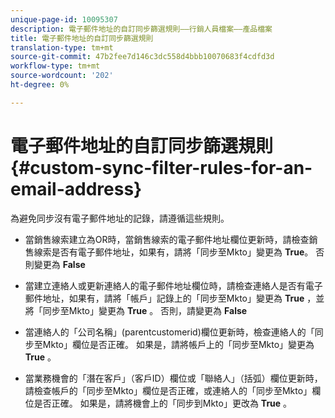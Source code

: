 ```yaml
---
unique-page-id: 10095307
description: 電子郵件地址的自訂同步篩選規則——行銷人員檔案——產品檔案
title: 電子郵件地址的自訂同步篩選規則
translation-type: tm+mt
source-git-commit: 47b2fee7d146c3dc558d4bbb10070683f4cdfd3d
workflow-type: tm+mt
source-wordcount: '202'
ht-degree: 0%

---
```



# 電子郵件地址的自訂同步篩選規則 {#custom-sync-filter-rules-for-an-email-address}

為避免同步沒有電子郵件地址的記錄，請遵循這些規則。

* 當銷售線索建立為OR時，當銷售線索的電子郵件地址欄位更新時，請檢查銷售線索是否有電子郵件地址，如果有，請將「同步至Mkto」變更為 **True**。 否則變更為 **False**

* 當建立連絡人或更新連絡人的電子郵件地址欄位時，請檢查連絡人是否有電子郵件地址，如果有，請將「帳戶」記錄上的「同步至Mkto」變更為 **True** ，並將「同步至Mkto」變更為 **True** 。 否則，請變更為 **False**

* 當連絡人的「公司名稱」(parentcustomerid)欄位更新時，檢查連絡人的「同步至Mkto」欄位是否正確。 如果是，請將帳戶上的「同步至Mkto」變更為 **True** 。
* 當業務機會的「潛在客戶」（客戶ID）欄位或「聯絡人」（括弧）欄位更新時，請檢查帳戶的「同步至Mkto」欄位是否正確，或連絡人的「同步至Mkto」欄位是否正確。 如果是，請將機會上的「同步到Mkto」更改為 **True** 。

